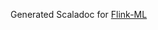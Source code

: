 Generated Scaladoc for [Flink-ML](https://github.com/apache/flink/tree/master/flink-libraries/flink-ml)
